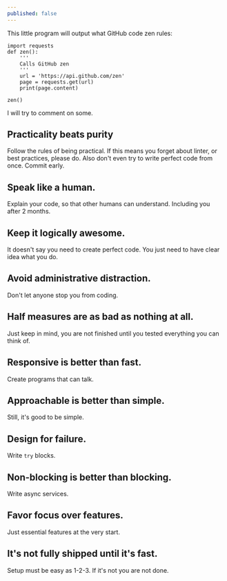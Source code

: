 ```yaml
---
published: false
---
```

This little program will output what GitHub code zen rules:

~~~
import requests
def zen():
	'''
	Calls GitHub zen
	'''
	url = 'https://api.github.com/zen'
	page = requests.get(url)
	print(page.content)
    
zen()
~~~

I will try to comment on some.

## Practicality beats purity
Follow the rules of being practical.
If this means you forget about linter, or best practices, please do.
Also don't even try to write perfect code from once. Commit early.

## Speak like a human.
Explain your code, so that other humans can understand.
Including you after 2 months.

## Keep it logically awesome.
It doesn't say you need to create perfect code.
You just need to have clear idea what you do.

## Avoid administrative distraction.
Don't let anyone stop you from coding.

## Half measures are as bad as nothing at all.
Just keep in mind, you are not finished until you tested everything you can think of.

## Responsive is better than fast.
Create programs that can talk.

## Approachable is better than simple.
Still, it's good to be simple.

## Design for failure.
Write `try` blocks.

## Non-blocking is better than blocking.
Write async services.

## Favor focus over features.
Just essential features at the very start. 

## It's not fully shipped until it's fast.
Setup must be easy as 1-2-3.
If it's not you are not done.






